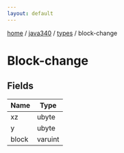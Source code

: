 ```yaml
---
layout: default
---
```


[home](/)  /  [java340](/protocol/java340)  /  [types](/protocol/java340/types)  /  block-change

# Block-change

## Fields

Name | Type
---|---
xz | ubyte
y | ubyte
block | varuint

